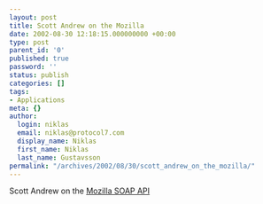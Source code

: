 ```yaml
---
layout: post
title: Scott Andrew on the Mozilla
date: 2002-08-30 12:18:15.000000000 +00:00
type: post
parent_id: '0'
published: true
password: ''
status: publish
categories: []
tags:
- Applications
meta: {}
author:
  login: niklas
  email: niklas@protocol7.com
  display_name: Niklas
  first_name: Niklas
  last_name: Gustavsson
permalink: "/archives/2002/08/30/scott_andrew_on_the_mozilla/"
---
```

Scott Andrew on the [Mozilla SOAP API](http://developer.apple.com/internet/webservices/mozillasoapapi.html)

